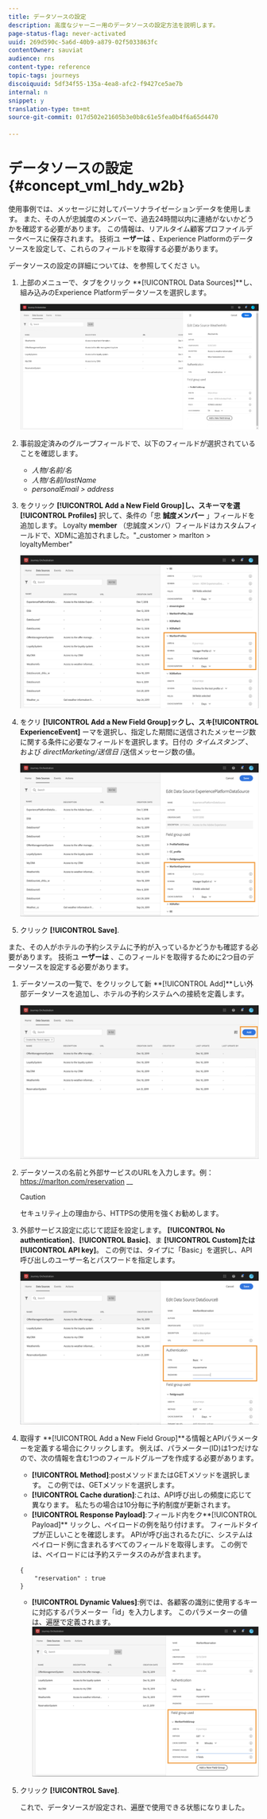 ```yaml
---
title: データソースの設定
description: 高度なジャーニー用のデータソースの設定方法を説明します。
page-status-flag: never-activated
uuid: 269d590c-5a6d-40b9-a879-02f5033863fc
contentOwner: sauviat
audience: rns
content-type: reference
topic-tags: journeys
discoiquuid: 5df34f55-135a-4ea8-afc2-f9427ce5ae7b
internal: n
snippet: y
translation-type: tm+mt
source-git-commit: 017d502e21605b3e0b8c61e5fea0b4f6a65d4470

---
```



# データソースの設定 {#concept_vml_hdy_w2b}

使用事例では、メッセージに対してパーソナライゼーションデータを使用します。 また、その人が忠誠度のメンバーで、過去24時間以内に連絡がないかどうかを確認する必要があります。 この情報は、リアルタイム顧客プロファイルデータベースに保存されます。 技術ユ **ーザーは** 、Experience Platformのデータソースを設定して、これらのフィールドを取得する必要があります。

データソースの設定の詳細については、を参照してくださ [](../datasource/about-data-sources.md)い。

1. 上部のメニューで、タブをクリック **[!UICONTROL Data Sources]**し、組み込みのExperience Platformデータソースを選択します。

   ![](../assets/journey23.png)

1. 事前設定済みのグループフィールドで、以下のフィールドが選択されていることを確認します。

   * _人物/名前/名_
   * _人物/名前/lastName_
   * _personalEmail > address_

1. をクリック **[!UICONTROL Add a New Field Group]**し、スキーマを選**[!UICONTROL Profiles]** 択して、条件の「忠 **誠度メンバー** 」フィールドを追加します。 Loyalty **member** （忠誠度メンバ）フィールドはカスタムフィールドで、XDMに追加されました。&quot;_customer > marlton > loyaltyMember&quot;

   ![](../assets/journeyuc2_6.png)

1. をクリ **[!UICONTROL Add a New Field Group]**ックし、スキ**[!UICONTROL ExperienceEvent]** ーマを選択し、指定した期間に送信されたメッセージ数に関する条件に必要なフィールドを選択します。日付の _タイムスタンプ_ 、および _directMarketing/送信日_ /送信メッセージ数の値。

   ![](../assets/journeyuc2_7.png)

1. クリック **[!UICONTROL Save]**.

また、その人がホテルの予約システムに予約が入っているかどうかも確認する必要があります。 技術ユ **ーザーは** 、このフィールドを取得するために2つ目のデータソースを設定する必要があります。

1. データソースの一覧で、をクリックして新 **[!UICONTROL Add]**しい外部データソースを追加し、ホテルの予約システムへの接続を定義します。

   ![](../assets/journeyuc2_9.png)

1. データソースの名前と外部サービスのURLを入力します。例：https://marlton.com/reservation __

   >[!CAUTION]
   >
   >セキュリティ上の理由から、HTTPSの使用を強くお勧めします。

1. 外部サービス設定に応じて認証を設定します。 **[!UICONTROL No authentication]**、**[!UICONTROL Basic]**、ま **[!UICONTROL Custom]**たは**[!UICONTROL API key]**。 この例では、タイプに「Basic」を選択し、API呼び出しのユーザー名とパスワードを指定します。

   ![](../assets/journeyuc2_10.png)

1. 取得す **[!UICONTROL Add a New Field Group]**る情報とAPIパラメーターを定義する場合にクリックします。 例えば、パラメーター(ID)は1つだけなので、次の情報を含む1つのフィールドグループを作成する必要があります。

   * **[!UICONTROL Method]**:postメソッドまたはGETメソッドを選択します。 この例では、GETメソッドを選択します。
   * **[!UICONTROL Cache duration]**:これは、API呼び出しの頻度に応じて異なります。 私たちの場合は10分毎に予約制度が更新されます。
   * **[!UICONTROL Response Payload]**:フィールド内をク**[!UICONTROL Payload]** リックし、ペイロードの例を貼り付けます。 フィールドタイプが正しいことを確認します。 APIが呼び出されるたびに、システムはペイロード例に含まれるすべてのフィールドを取得します。 この例では、ペイロードには予約ステータスのみが含まれます。

   ```
   {
       "reservation" : true
   }
   ```

   * **[!UICONTROL Dynamic Values]**:例では、各顧客の識別に使用するキーに対応するパラメーター「id」を入力します。 このパラメーターの値は、遍歴で定義されます。
   ![](../assets/journeyuc2_11.png)

1. クリック **[!UICONTROL Save]**.

   これで、データソースが設定され、遍歴で使用できる状態になりました。
